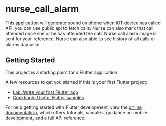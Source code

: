 # nurse_call_alarm

This application will generate sound on phone when IOT device has called API. you can use public api to fetch calls. Nurse can also mark that call attended once she or he has attended the call. Nurse call alarm image is sent for your reference. Nurse can also able to see history of all calls or alarms day wise.

## Getting Started

This project is a starting point for a Flutter application.

A few resources to get you started if this is your first Flutter project:

- [Lab: Write your first Flutter app](https://docs.flutter.dev/get-started/codelab)
- [Cookbook: Useful Flutter samples](https://docs.flutter.dev/cookbook)

For help getting started with Flutter development, view the
[online documentation](https://docs.flutter.dev/), which offers tutorials,
samples, guidance on mobile development, and a full API reference.
